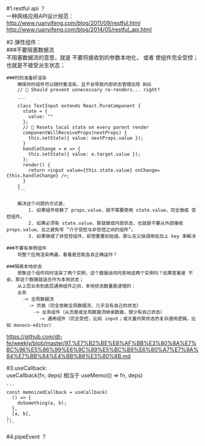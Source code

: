 #1.restful api ？  
一种网络应用API设计规范：  
http://www.ruanyifeng.com/blog/2011/09/restful.html  
http://www.ruanyifeng.com/blog/2014/05/restful_api.html

#2.弹性组件：  
	###不要阻塞数据流  
		不阻塞数据流的意思，就是 不要将接收到的参数本地化， 或者 使组件完全受控；也就是不接受派生状态；  

	###时刻准备好渲染  
		确保你的组件可以随时重渲染，且不会导致内部状态管理出现 BUG  
		// 🤔 Should prevent unnecessary re-renders... right?

		```
		class TextInput extends React.PureComponent {  
		  state = {  
		    value: ""   
		  };  
		  // 🔴 Resets local state on every parent render  
		  componentWillReceiveProps(nextProps) {  
		    this.setState({ value: nextProps.value });  
		  }  
		  handleChange = e => {  
		    this.setState({ value: e.target.value });  
		  };  
		  render() {  
		    return <input value={this.state.value} onChange={this.handleChange} />;  
		  }  
		}  
		```

		解决这个问题的方式是，  
			1. 如果组件依赖了 props.value，就不需要使用 state.value，完全做成 受控组件。  
			2. 如果必须有 state.value，那就做成内部状态，也就是不要从外部接收 props.value。总之避免写 “介于受控与非受控之间的组件”。  
			3. 如果做成了非受控组件，却想重置初始值，那么在父级调用处加上 key 来解决  

	###不要有单例组件  
		将整个应用渲染两遍，看看是否能各自正确运作？  

	###隔离本地状态  
		想象这个组件同时渲染了两个实例，这个数据会同时影响这两个实例吗？如果答案是 不会，那这个数据就适合作为本地状态；  
		从上层业务到底层通用组件之间，本地状态数量是递增的：  
		业务  
		  -> 全局数据流  
		    -> 页面（完全依赖全局数据流，几乎没有自己的状态）   
		      -> 业务组件（从页面或全局数据流继承数据，很少有自己状态）  
		        -> 通用组件（完全受控，比如 input；或大量内聚状态的复杂通用逻辑，比如 monaco-editor）  

https://github.com/dt-fe/weekly/blob/master/97.%E7%B2%BE%E8%AF%BB%E3%80%8A%E7%BC%96%E5%86%99%E6%9C%89%E5%BC%B9%E6%80%A7%E7%9A%84%E7%BB%84%E4%BB%B6%E3%80%8B.md

#3.useCallback:  
	useCallback(fn, deps) 相当于 useMemo(() => fn, deps)  

	```	
	const memoizedCallback = useCallback(  
	  () => {  
	    doSomething(a, b);  
	  },   
	  [a, b],  
	);  
	```

#4.pipeEvent ？


